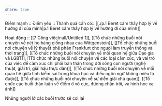 ```yaml
---
share: true
---
```

Điểm mạnh :: 
Điểm yếu :: 
Thành quả cần có:: [[./p.1 Beret cảm thấy hợp lý về hướng đi của mình|p.1 Beret cảm thấy hợp lý về hướng đi của mình]]

Hoạt động :: [[7 Công việc/null/Untitled 1]], [[Tổ chức những buổi nói chuyện về nét họ hàng giống nhau của Wittgenstein]], [[Tổ chức những buổi nói chuyện về lý thuyết phê phán Frankfurt cho người làm truyền thông và thời trang]], [[Tổ chức những buổi nói chuyện về mối quan hệ giữa Đạo gia và LGBT]], [[Tổ chức những buổi nói chuyện về các loại cảm xúc, và vai trò của việc để cảm xúc chi phối bản thân trong đời sống con người (nghệ thuật, giải trí, giải hậu thực dân)]], [[Tổ chức những buổi nói chuyện về mối quan hệ giữa tính kiểm sai trong khoa học và điều ngôn ngữ không miêu tả được]], [[Tổ chức những buổi nói chuyện về sự diễn giải chủ quan]], [[Tổ chức các buổi thảo luận về điểm ở vô cực, đường chân trời, và hình học xạ ảnh]]

Những người lỡ các buổi trước sẽ coi lại